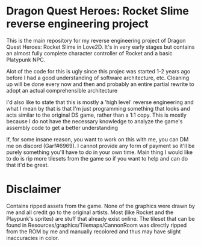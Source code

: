 # Dragon Quest Heroes: Rocket Slime reverse engineering project

This is the main repository for my reverse engineering project of Dragon Quest Heroes: Rocket Slime in Love2D. It's in very early stages but contains an almost fully complete character controller of Rocket and a basic Platypunk NPC.

Alot of the code for this is ugly since this projec was started 1-2 years ago before I had a good understanding of software architecture, etc. Cleaning up will be done every now and then and probably an entire partial rewrite to adopt an actual comprehensible architecture

I'd also like to state that this is mostly a 'high level' reverse engineering and what I mean by that is that I'm just programming something that looks and acts similar to the original DS game, rather than a 1:1 copy. This is mostly because I do not have the necessary knowledge to analyze the game's assembly code to get a better understanding

If, for some insane reason, you want to work on this with me, you can DM me on discord (Garf#6969). I cannot provide any form of payment so it'll be purely something you'll have to do in your own time. Main thing I would like to do is rip more tilesets from the game so if you want to help and can do that it'd be great.

# Disclaimer
Contains ripped assets from the game. None of the graphics were drawn by me and all credit go to the original artists. Most (like Rocket and the Playpunk's sprites) are stuff that already exist online. The tileset that can be found in Resources/graphics/Tilemaps/CannonRoom was directly ripped from the ROM by me and manually recolored and thus may have slight inaccuracies in color.

